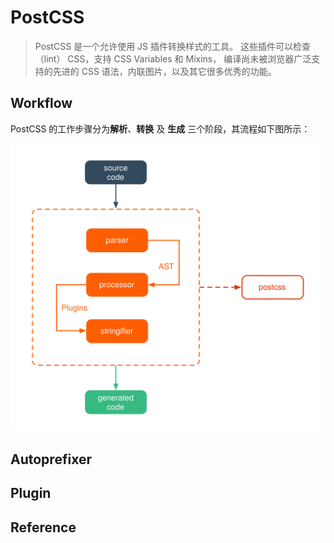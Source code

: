# PostCSS

> PostCSS 是一个允许使用 JS 插件转换样式的工具。 这些插件可以检查（lint） CSS，支持 CSS Variables 和 Mixins， 编译尚未被浏览器广泛支持的先进的 CSS 语法，内联图片，以及其它很多优秀的功能。

## Workflow

PostCSS 的工作步骤分为**解析**、**转换** 及 **生成** 三个阶段，其流程如下图所示：

![](./img/postcss_flow.svg)


## Autoprefixer


## Plugin


## Reference